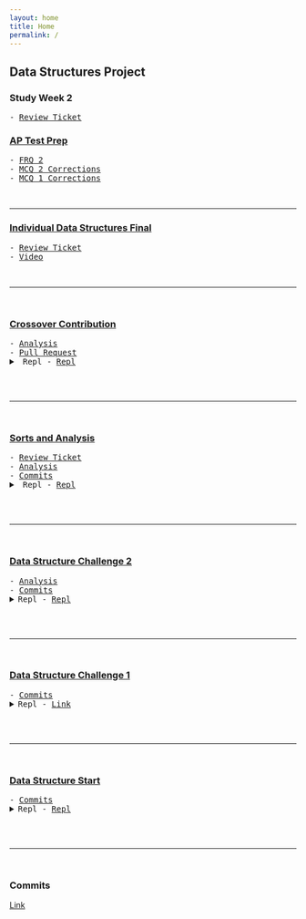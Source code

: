 ```yaml
---
layout: home
title: Home
permalink: /
---
```


## Data Structures Project

### Study Week 2

<pre>
- <a href="https://github.com/armarmgc/group-m/issues/15">Review Ticket</a>
</pre>

### <u>AP Test Prep</u>

<pre>
- <a href="/datastruct-proj/ap/frq2">FRQ 2</a>
- <a href="/datastruct-proj/ap/mcq2">MCQ 2 Corrections</a>
- <a href="/datastruct-proj/ap/mcq1">MCQ 1 Corrections</a>
</pre>

<br>

---

### <u>Individual Data Structures Final</u>

<pre>
- <a href="https://github.com/armarmgc/group-m/issues/12">Review Ticket</a>
- <a href="https://drive.google.com/file/d/11w4VSRGeRyY6WqtCcvr-eIL8pQS5UzAm/view?usp=sharing">Video</a>
</pre>

<br>

---

<br>

### <u>Crossover Contribution</u>

<pre>
- <a href="/datastruct-proj/analysis/clock">Analysis</a>
- <a href="https://github.com/chenxin-chex/Chenxin-Individual-Tri-3/pull/1">Pull Request</a>
<details>
<summary> Repl - <a href="https://replit.com/@chenxinNi/Chenxin-Individual-Tri-3">Repl</a></summary>

<iframe class="rounded-corners" frameborder="0" width="100%" height="500px" src="https://replit.com/@chenxinNi/Chenxin-Individual-Tri-3?embed=true?lite=true"></iframe>
</details>
</pre>

<br>

---

<br>

### <u>Sorts and Analysis</u>

<pre>
- <a href="https://github.com/armarmgc/group-m/issues/11">Review Ticket</a>
- <a href="/datastruct-proj/analysis/sorts">Analysis</a>
- <a href="https://github.com/armarmgc/datastruct-proj/commits/master">Commits</a>
<details>
<summary> Repl - <a href="https://replit.com/@armarmgc/datastruct-proj-3">Repl</a></summary>

<iframe class="rounded-corners" frameborder="0" width="100%" height="500px" src="https://replit.com/@armarmgc/datastruct-proj-3?embed=true?lite=true"></iframe>
</details>
</pre>

<br>

---

<br>

### <u>Data Structure Challenge 2</u>

<pre>
- <a href="/datastruct-proj/analysis/chal2">Analysis</a>
- <a href="https://github.com/armarmgc/datastruct-proj/commits/master">Commits</a>
<details>
<summary>Repl - <a href="https://replit.com/@armarmgc/datastruct-proj-2">Repl</a></summary>

<iframe class="rounded-corners" frameborder="0" width="100%" height="500px" src="https://replit.com/@armarmgc/datastruct-proj-2?embed=true?lite=true"></iframe>
</details>
</pre>


<br>

---

<br>

### <u>Data Structure Challenge 1</u>

<pre>
- <a href="https://github.com/armarmgc/datastruct-proj/commits/master">Commits</a>
<details>
<summary>Repl - <a href="https://replit.com/@armarmgc/datastruct-proj-1">Link</a></summary>

<iframe class="rounded-corners" frameborder="0" width="100%" height="500px" src="https://replit.com/@armarmgc/datastruct-proj-1?embed=true?lite=true"></iframe>
</details>
</pre>


<br>

---

<br>

### <u>Data Structure Start</u>

<pre>
- <a href="https://github.com/armarmgc/datastruct-proj/commits/master">Commits</a>
<details>
<summary>Repl - <a href="https://replit.com/@armarmgc/datastruct-proj">Repl</a></summary>

<iframe class="rounded-corners" frameborder="0" width="100%" height="500px" src="https://replit.com/@armarmgc/datastruct-proj?embed=true?lite=true"></iframe>
</details>
</pre>

<br>

---

<br>

### Commits
[Link](https://github.com/armarmgc/group-m/commits?author=armarmgc)

